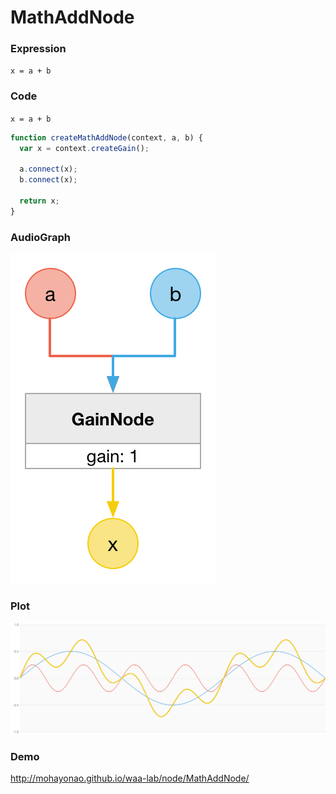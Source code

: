 # MathAddNode

### Expression

`x = a + b`

### Code

`x = a + b`

```js
function createMathAddNode(context, a, b) {
  var x = context.createGain();

  a.connect(x);
  b.connect(x);

  return x;
}
```

### AudioGraph

![](MathAddNode.png)

### Plot

![](MathAddNodePlot.png)

### Demo

http://mohayonao.github.io/waa-lab/node/MathAddNode/
